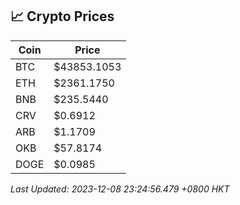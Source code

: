 ## 📈 Crypto Prices

| Coin | Price |
| ---- | ----- |
| BTC | $43853.1053 |
| ETH | $2361.1750 |
| BNB | $235.5440 |
| CRV | $0.6912 |
| ARB | $1.1709 |
| OKB | $57.8174 |
| DOGE | $0.0985 |

_Last Updated: 2023-12-08 23:24:56.479 +0800 HKT_